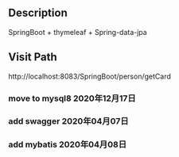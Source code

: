 
## Description
SpringBoot + thymeleaf + Spring-data-jpa

## Visit Path
http://localhost:8083/SpringBoot/person/getCard

### move to mysql8 2020年12月17日
### add swagger 2020年04月07日
### add mybatis 2020年04月08日 